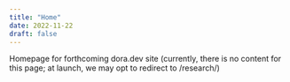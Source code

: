 ```yaml
---
title: "Home"
date: 2022-11-22
draft: false
---
```


Homepage for forthcoming dora.dev site (currently, there is no content for this page; at launch, we may opt to redirect to /research/)
